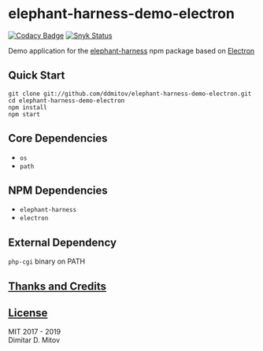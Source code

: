 # elephant-harness-demo-electron

[![Codacy Badge](https://api.codacy.com/project/badge/Grade/a85d108fd0f94b12ba6ab7193e4790be)](https://www.codacy.com/app/ddmitov/elephant-harness-demo-electron?utm_source=github.com&amp;utm_medium=referral&amp;utm_content=ddmitov/elephant-harness-demo-electron&amp;utm_campaign=Badge_Grade)
[![Snyk Status](https://snyk.io/test/github/ddmitov/elephant-harness-demo-electron/badge.svg)](https://snyk.io/test/github/ddmitov/elephant-harness-demo-electron)  

Demo application for the [elephant-harness](https://www.npmjs.com/package/elephant-harness) npm package based on [Electron](http://electron.atom.io/)

## Quick Start

``git clone git://github.com/ddmitov/elephant-harness-demo-electron.git``  
``cd elephant-harness-demo-electron``  
``npm install``  
``npm start``

## Core Dependencies

* ``os``
* ``path``

## NPM Dependencies

* ``elephant-harness``
* ``electron``

## External Dependency

``php-cgi`` binary on PATH

## [Thanks and Credits](./CREDITS.md)

## [License](./LICENSE.md)

MIT 2017 - 2019  
Dimitar D. Mitov  
